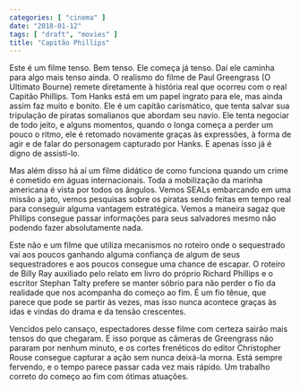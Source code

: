 ```yaml
---
categories: [ "cinema" ]
date: "2018-01-12"
tags: [ "draft", "movies" ]
title: "Capitão Phillips"
---
```

Este é um filme tenso. Bem tenso. Ele começa já tenso. Daí ele caminha
para algo mais tenso ainda. O realismo do filme de Paul Greengrass (O
Ultimato Bourne) remete diretamente à história real que ocorreu com o
real Capitão Phillips. Tom Hanks está em um papel ingrato para ele,
mas ainda assim faz muito e bonito. Ele é um capitão carismático,
que tenta salvar sua tripulação de piratas somalianos que abordam
seu navio. Ele tenta negociar de todo jeito, e alguns momentos, quando
o longa começa a perder um pouco o ritmo, ele é retomado novamente
graças às expressões, à forma de agir e de falar do personagem
capturado por Hanks. E apenas isso já é digno de assisti-lo.

Mas além disso há aí um filme didático de como funciona quando um
crime é cometido em águas internacionais. Toda a mobilização da
marinha americana é vista por todos os ângulos. Vemos SEALs embarcando
em uma missão a jato, vemos pesquisas sobre os piratas sendo feitas em
tempo real para conseguir alguma vantagem estratégica. Vemos a maneira
sagaz que Phillips consegue passar informações para seus salvadores
mesmo não podendo fazer absolutamente nada.

Este não e um filme que utiliza mecanismos no roteiro onde o
sequestrado vai aos poucos ganhando alguma confiança de algum de seus
sequestradores e aos poucos consegue uma chance de escapar. O roteiro
de Billy Ray auxiliado pelo relato em livro do próprio Richard Phillips
e o escritor Stephan Talty prefere se manter sóbrio para não perder o
fio da realidade que nos acompanha do começo ao fim. É um fio tênue,
que parece que pode se partir às vezes, mas isso nunca acontece graças
às idas e vindas do drama e da tensão crescentes.

Vencidos pelo cansaço, espectadores desse filme com certeza sairão
mais tensos do que chegaram. E isso porque as câmeras de Greengrass não
pararam por nenhum minuto, e os cortes frenéticos do editor Christopher
Rouse consegue capturar a ação sem nunca deixá-la morna. Está sempre
fervendo, e o tempo parece passar cada vez mais rápido. Um trabalho
correto do começo ao fim com ótimas atuações.
